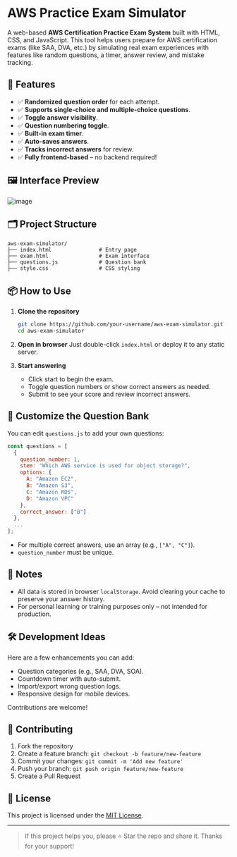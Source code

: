 
# AWS Practice Exam Simulator

A web-based **AWS Certification Practice Exam System** built with HTML, CSS, and JavaScript. This tool helps users prepare for AWS certification exams (like SAA, DVA, etc.) by simulating real exam experiences with features like random questions, a timer, answer review, and mistake tracking.

## 🚀 Features

- ✅ **Randomized question order** for each attempt.
- ✅ **Supports single-choice and multiple-choice questions**.
- ✅ **Toggle answer visibility**.
- ✅ **Question numbering toggle**.
- ✅ **Built-in exam timer**.
- ✅ **Auto-saves answers**.
- ✅ **Tracks incorrect answers** for review.
- ✅ **Fully frontend-based** – no backend required!

## 🖼️ Interface Preview

![image](https://github.com/user-attachments/assets/e65aaec1-52c6-4ccd-af4d-a83b155ce8b4)


## 🗂️ Project Structure

```
aws-exam-simulator/
├── index.html               # Entry page
├── exam.html                # Exam interface
├── questions.js             # Question bank
├── style.css                # CSS styling

```

## 📦 How to Use

1. **Clone the repository**
   ```bash
   git clone https://github.com/your-username/aws-exam-simulator.git
   cd aws-exam-simulator
   ```

2. **Open in browser**
   Just double-click `index.html` or deploy it to any static server.

3. **Start answering**
   - Click start to begin the exam.
   - Toggle question numbers or show correct answers as needed.
   - Submit to see your score and review incorrect answers.

## 🧠 Customize the Question Bank

You can edit `questions.js` to add your own questions:

```js
const questions = [
  {
    question_number: 1,
    stem: "Which AWS service is used for object storage?",
    options: {
      A: "Amazon EC2",
      B: "Amazon S3",
      C: "Amazon RDS",
      D: "Amazon VPC"
    },
    correct_answer: ["B"]
  },
  ...
];
```

- For multiple correct answers, use an array (e.g., `["A", "C"]`).
- `question_number` must be unique.

## 📌 Notes

- All data is stored in browser `localStorage`. Avoid clearing your cache to preserve your answer history.
- For personal learning or training purposes only – not intended for production.

## 🛠️ Development Ideas

Here are a few enhancements you can add:
- Question categories (e.g., SAA, DVA, SOA).
- Countdown timer with auto-submit.
- Import/export wrong question logs.
- Responsive design for mobile devices.

Contributions are welcome!

## 🤝 Contributing

1. Fork the repository
2. Create a feature branch: `git checkout -b feature/new-feature`
3. Commit your changes: `git commit -m 'Add new feature'`
4. Push your branch: `git push origin feature/new-feature`
5. Create a Pull Request

## 📄 License

This project is licensed under the [MIT License](LICENSE).

---

> If this project helps you, please ⭐️ Star the repo and share it. Thanks for your support!
